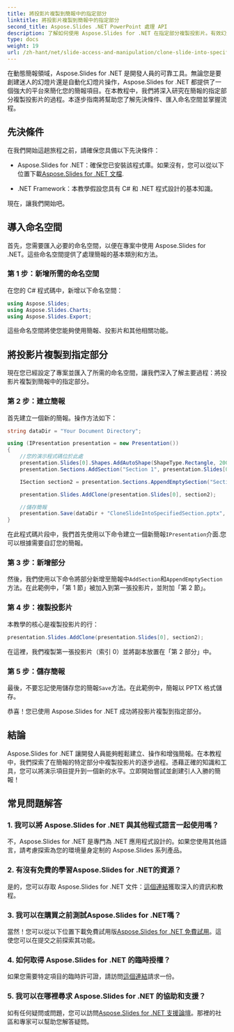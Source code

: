 ```yaml
---
title: 將投影片複製到簡報中的指定部分
linktitle: 將投影片複製到簡報中的指定部分
second_title: Aspose.Slides .NET PowerPoint 處理 API
description: 了解如何使用 Aspose.Slides for .NET 在指定部分複製投影片。有效幻燈片操作的逐步指南。
type: docs
weight: 19
url: /zh-hant/net/slide-access-and-manipulation/clone-slide-into-specified-section/
---
```


在動態簡報領域，Aspose.Slides for .NET 是開發人員的可靠工具。無論您是要創建迷人的幻燈片還是自動化幻燈片操作，Aspose.Slides for .NET 都提供了一個強大的平台來簡化您的簡報項目。在本教程中，我們將深入研究在簡報的指定部分複製投影片的過程。本逐步指南將幫助您了解先決條件、匯入命名空間並掌握流程。

## 先決條件

在我們開始這趟旅程之前，請確保您具備以下先決條件：

-  Aspose.Slides for .NET：確保您已安裝該程式庫。如果沒有，您可以從以下位置下載[Aspose.Slides for .NET 文檔](https://reference.aspose.com/slides/net/).

- .NET Framework：本教學假設您具有 C# 和 .NET 程式設計的基本知識。

現在，讓我們開始吧。

## 導入命名空間

首先，您需要匯入必要的命名空間，以便在專案中使用 Aspose.Slides for .NET。這些命名空間提供了處理簡報的基本類別和方法。

### 第 1 步：新增所需的命名空間

在您的 C# 程式碼中，新增以下命名空間：

```csharp
using Aspose.Slides;
using Aspose.Slides.Charts;
using Aspose.Slides.Export;
```

這些命名空間將使您能夠使用簡報、投影片和其他相關功能。

## 將投影片複製到指定部分

現在您已經設定了專案並匯入了所需的命名空間，讓我們深入了解主要過程：將投影片複製到簡報中的指定部分。

### 第 2 步：建立簡報

首先建立一個新的簡報。操作方法如下：

```csharp
string dataDir = "Your Document Directory";

using (IPresentation presentation = new Presentation())
{
    //您的演示程式碼位於此處
    presentation.Slides[0].Shapes.AddAutoShape(ShapeType.Rectangle, 200, 50, 300, 100);
    presentation.Sections.AddSection("Section 1", presentation.Slides[0]);

    ISection section2 = presentation.Sections.AppendEmptySection("Section 2");

    presentation.Slides.AddClone(presentation.Slides[0], section2);

    //儲存簡報
    presentation.Save(dataDir + "CloneSlideIntoSpecifiedSection.pptx", SaveFormat.Pptx);
}
```

在此程式碼片段中，我們首先使用以下命令建立一個新簡報`IPresentation`介面.您可以根據需要自訂您的簡報。

### 第 3 步：新增部分

然後，我們使用以下命令將部分新增至簡報中`AddSection`和`AppendEmptySection`方法。在此範例中，「第 1 節」被加入到第一張投影片，並附加「第 2 節」。

### 第 4 步：複製投影片

本教學的核心是複製投影片的行：

```csharp
presentation.Slides.AddClone(presentation.Slides[0], section2);
```

在這裡，我們複製第一張投影片（索引 0）並將副本放置在「第 2 部分」中。

### 第 5 步：儲存簡報

最後，不要忘記使用儲存您的簡報`Save`方法。在此範例中，簡報以 PPTX 格式儲存。

恭喜！您已使用 Aspose.Slides for .NET 成功將投影片複製到指定部分。

## 結論

Aspose.Slides for .NET 讓開發人員能夠輕鬆建立、操作和增強簡報。在本教程中，我們探索了在簡報的特定部分中複製投影片的逐步過程。憑藉正確的知識和工具，您可以將演示項目提升到一個新的水平。立即開始嘗試並創建引人入勝的簡報！

## 常見問題解答

### 1. 我可以將 Aspose.Slides for .NET 與其他程式語言一起使用嗎？

不，Aspose.Slides for .NET 是專門為 .NET 應用程式設計的。如果您使用其他語言，請考慮探索為您的環境量身定制的 Aspose.Slides 系列產品。

### 2. 有沒有免費的學習Aspose.Slides for .NET的資源？

是的，您可以存取 Aspose.Slides for .NET 文件：[這個連結](https://reference.aspose.com/slides/net/)獲取深入的資訊和教程。

### 3. 我可以在購買之前測試Aspose.Slides for .NET嗎？

當然！您可以從以下位置下載免費試用版[Aspose.Slides for .NET 免費試用](https://releases.aspose.com/)。這使您可以在提交之前探索其功能。

### 4. 如何取得 Aspose.Slides for .NET 的臨時授權？

如果您需要特定項目的臨時許可證，請訪問[這個連結](https://purchase.aspose.com/temporary-license/)請求一份。

### 5. 我可以在哪裡尋求 Aspose.Slides for .NET 的協助和支援？

如有任何疑問或問題，您可以訪問[Aspose.Slides for .NET 支援論壇](https://forum.aspose.com/)。那裡的社區和專家可以幫助您解答疑問。